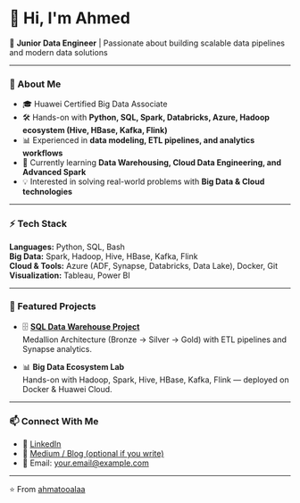 # 👋 Hi, I'm Ahmed  

🚀 **Junior Data Engineer** | Passionate about building scalable data pipelines and modern data solutions  

---

### 🌟 About Me
- 🎓 Huawei Certified Big Data Associate  
- 🛠️ Hands-on with **Python, SQL, Spark, Databricks, Azure, Hadoop ecosystem (Hive, HBase, Kafka, Flink)**  
- 📊 Experienced in **data modeling, ETL pipelines, and analytics workflows**  
- 🌱 Currently learning **Data Warehousing, Cloud Data Engineering, and Advanced Spark**  
- 💡 Interested in solving real-world problems with **Big Data & Cloud technologies**  

---

### ⚡ Tech Stack
**Languages:** Python, SQL, Bash  
**Big Data:** Spark, Hadoop, Hive, HBase, Kafka, Flink  
**Cloud & Tools:** Azure (ADF, Synapse, Databricks, Data Lake), Docker, Git  
**Visualization:** Tableau, Power BI  

---

### 📌 Featured Projects
- 🗄️ **[SQL Data Warehouse Project](https://github.com/ahmatooalaa/sql-data-warehouse-project)**  
  Medallion Architecture (Bronze → Silver → Gold) with ETL pipelines and Synapse analytics.  

- 📊 **Big Data Ecosystem Lab**  
  Hands-on with Hadoop, Spark, Hive, HBase, Kafka, Flink — deployed on Docker & Huawei Cloud.  

---

### 📫 Connect With Me
- 💼 [LinkedIn](https://www.linkedin.com/in/ahmatooalaa)  
- 📝 [Medium / Blog (optional if you write)]()  
- 📧 Email: your.email@example.com  

---

⭐️ From [ahmatooalaa](https://github.com/ahmatooalaa)
